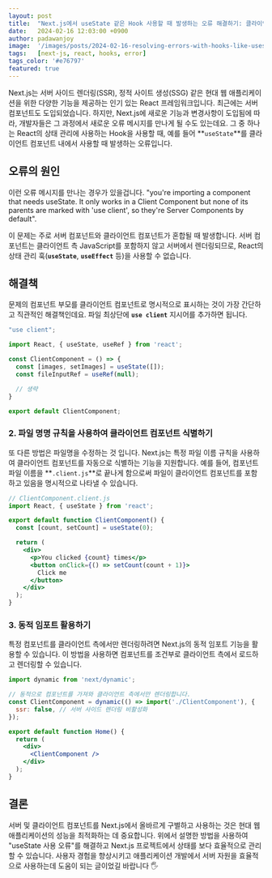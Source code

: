 ```yaml
---
layout: post
title:  "Next.js에서 useState 같은 Hook 사용할 때 발생하는 오류 해결하기: 클라이언트 컴포넌트의 올바른 이해와 사용"
date:   2024-02-16 12:03:00 +0900
author: padawanjoy
image:  '/images/posts/2024-02-16-resolving-errors-with-hooks-like-usestate-in-nextjs/01.png'
tags:   [next-js, react, hooks, error]
tags_color: '#e76797'
featured: true
---
```

Next.js는 서버 사이드 렌더링(SSR), 정적 사이트 생성(SSG) 같은 현대 웹 애플리케이션을 위한 다양한 기능을 제공하는 인기 있는 React 프레임워크입니다. 최근에는 서버 컴포넌트도 도입되었습니다. 하지만, Next.js에 새로운 기능과 변경사항이 도입됨에 따라, 개발자들은 그 과정에서 새로운 오류 메시지를 만나게 될 수도 있는데요. 그 중 하나는 React의 상태 관리에 사용하는 Hook을 사용할 때, 예를 들어 **`useState`**를 클라이언트 컴포넌트 내에서 사용할 때 발생하는 오류입니다.

## 오류의 원인

이런 오류 메시지를 만나는 경우가 있을겁니다. "you're importing a component that needs useState. It only works in a Client Component but none of its parents are marked with 'use client', so they're Server Components by default".

이 문제는 주로 서버 컴포넌트와 클라이언트 컴포넌트가 혼합될 때 발생합니다. 서버 컴포넌트는 클라이언트 측 JavaScript를 포함하지 않고 서버에서 렌더링되므로, React의 상태 관리 훅(**`useState`**, **`useEffect`** 등)을 사용할 수 없습니다.

## 해결책

문제의 컴포넌트 부모를 클라이언트 컴포넌트로 명시적으로 표시하는 것이 가장 간단하고 직관적인 해결책인데요. 파일 최상단에 **`use client`** 지시어를 추가하면 됩니다.

```jsx
"use client";

import React, { useState, useRef } from 'react';

const ClientComponent = () => {
  const [images, setImages] = useState([]);
  const fileInputRef = useRef(null);

  // 생략
}

export default ClientComponent;
```

### 2. 파일 명명 규칙을 사용하여 클라이언트 컴포넌트 식별하기

또 다른 방법은 파일명을 수정하는 것 입니다. Next.js는 특정 파일 이름 규칙을 사용하여 클라이언트 컴포넌트를 자동으로 식별하는 기능을 지원합니다. 예를 들어, 컴포넌트 파일 이름을 **`.client.js`**로 끝나게 함으로써 파일이 클라이언트 컴포넌트를 포함하고 있음을 명시적으로 나타낼 수 있습니다.

```jsx
// ClientComponent.client.js
import React, { useState } from 'react';

export default function ClientComponent() {
  const [count, setCount] = useState(0);

  return (
    <div>
      <p>You clicked {count} times</p>
      <button onClick={() => setCount(count + 1)}>
        Click me
      </button>
    </div>
  );
}
```

### 3. 동적 임포트 활용하기

특정 컴포넌트를 클라이언트 측에서만 렌더링하려면 Next.js의 동적 임포트 기능을 활용할 수 있습니다. 이 방법을 사용하면 컴포넌트를 조건부로 클라이언트 측에서 로드하고 렌더링할 수 있습니다.

```jsx
import dynamic from 'next/dynamic';

// 동적으로 컴포넌트를 가져와 클라이언트 측에서만 렌더링합니다.
const ClientComponent = dynamic(() => import('./ClientComponent'), {
  ssr: false, // 서버 사이드 렌더링 비활성화
});

export default function Home() {
  return (
    <div>
      <ClientComponent />
    </div>
  );
}
```

## 결론

서버 및 클라이언트 컴포넌트를 Next.js에서 올바르게 구별하고 사용하는 것은 현대 웹 애플리케이션의 성능을 최적화하는 데 중요합니다. 위에서 설명한 방법을 사용하여 "useState 사용 오류"를 해결하고 Next.js 프로젝트에서 상태를 보다 효율적으로 관리할 수 있습니다.  사용자 경험을 향상시키고 애플리케이션 개발에서 서버 자원을 효율적으로 사용하는데 도움이 되는 글이었길 바랍니다 🖐️